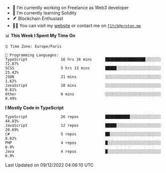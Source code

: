 - 🔭 I’m currently working on Freelance as Web3 developer
- 🌱 I’m currently learning Solidity
- 🪶 Blockchain Enthusiast
- 👨‍💻 You can visit my [website](https://f1tch.xyz) or contact me on [`f1tch@proton.me`](mailto:f1tch@proton.me)

<!--START_SECTION:waka-->
📊 **This Week I Spent My Time On** 

```text
⌚︎ Time Zone: Europe/Paris

💬 Programming Languages: 
TypeScript               16 hrs 16 mins      ██████████████████░░░░░░░   72.87% 
SCSS                     5 hrs 13 mins       █████░░░░░░░░░░░░░░░░░░░░   23.42% 
JSON                     21 mins             ░░░░░░░░░░░░░░░░░░░░░░░░░   1.62% 
JavaScript               10 mins             ░░░░░░░░░░░░░░░░░░░░░░░░░   0.81% 
Other                    6 mins              ░░░░░░░░░░░░░░░░░░░░░░░░░   0.49%

```

**I Mostly Code in TypeScript** 

```text
TypeScript               26 repos            ███████████░░░░░░░░░░░░░░   44.83% 
JavaScript               12 repos            █████░░░░░░░░░░░░░░░░░░░░   20.69% 
C#                       5 repos             ██░░░░░░░░░░░░░░░░░░░░░░░   8.62% 
PHP                      4 repos             █░░░░░░░░░░░░░░░░░░░░░░░░   6.9% 
Java                     4 repos             █░░░░░░░░░░░░░░░░░░░░░░░░   6.9%

```



 Last Updated on 09/12/2022 04:06:10 UTC
<!--END_SECTION:waka-->
